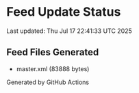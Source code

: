 # Feed Update Status
Last updated: Thu Jul 17 22:41:33 UTC 2025

## Feed Files Generated
- master.xml (83888 bytes)

Generated by GitHub Actions
